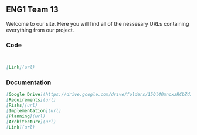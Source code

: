 ## ENG1 Team 13

Welcome to our site. Here you will find all of the nessesary URLs containing everything from our project.

### Code


```markdown


[Link](url) 


```

### Documentation


```markdown
[Google Drive](https://drive.google.com/drive/folders/15Ql4OmnoxzRCbZdIQLNa4MssSRYV9Ell?usp=sharing) 
[Requirements](url) 
[Risks](url) 
[Implementation](url) 
[Planning](url) 
[Architecture](url) 
[Link](url) 
```
